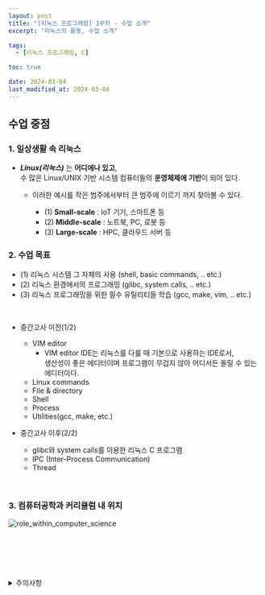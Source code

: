 ```yaml
---
layout: post
title: "[리눅스 프로그래밍] 1주차 - 수업 소개"
excerpt: "리눅스의 활용, 수업 소개"

tags:
  - [리눅스 프로그래밍, C]

toc: true

date: 2024-03-04
last_modified_at: 2024-03-04
---
```

## 수업 중점
### 1. 일상생활 속 리눅스
- ***Linux(리눅스)*** 는 **어디에나 있고**,  
수 많은 Linux/UNIX 기반 시스템 컴퓨터들의 **운영체제에 기반**이 되어 있다.  

  - 이러한 예시를 작은 범주에서부터 큰 범주에 이르기 까지 찾아볼 수 있다.

    - (1) **Small-scale** : IoT 기기, 스마트폰 등
    - (2) **Middle-scale** : 노트북, PC, 로봇 등
    - (3) **Large-scale** : HPC, 클라우드 서버 등

### 2. 수업 목표
- (1) 리눅스 시스템 그 자체의 사용 (shell, basic commands, .. etc.)
- (2) 리눅스 환경에서의 프로그래밍 (glibc, system calls, .. etc.)
- (3) 리눅스 프로그래밍을 위한 필수 유틸리티들 학습 (gcc, make, vim, .. etc.)

<br>

- 중간고사 이전(1/2)
  - VIM editor
    - VIM editor IDE는 리눅스를 다룰 때 기본으로 사용하는 IDE로서,  
    생산성이 좋은 에디터이며 프로그램이 무겁지 않아 어디서든 돌릴 수 있는 에디터이다.  
  - Linux commands
  - File & directory
  - Shell
  - Process
  - Utilities(gcc, make, etc.)  

- 중간고사 이후(2/2)
  - glibc와 system calls를 이용한 리눅스 C 프로그램
  - IPC (Inter-Process Communication)
  - Thread

<br>

### 3. 컴퓨터공학과 커리큘럼 내 위치

![role_within_computer_science][def]

<br>

<br>
<br>
<br>
<br>
<details>
<summary>주의사항</summary>
<div markdown="1">  

이 포스팅은 강원대학교 송원준 교수님의 객체지향 프로그래밍 수업을 들으며 내용을 정리 한 것입니다.  
수업 내용에 대한 저작권은 교수님께 있으니,  
다른 곳으로의 무분별한 내용 복사를 자제해 주세요.  

</div>
</details>

[def]: https://i.imgur.com/Sm0fcvu.png